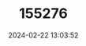 ---
title: "155276"
category: "Thunnus atlanticus"
draft: false
date: 2024-02-22 13:03:52
languages:
  English: ["Albacore", "Deep-bodied Tunny", "Blackfin Tuna"]
  Portuguese: ["Albacora"]
  Spanish; Castilian: ["Albacora", "Atún", "Atun Aleta Negra", "Atún Aleta Negra", "Atún Atlántico", "Atún des Aletas Negras", "Falsa Albacora"]
  French: ["Bonite", "Bonite Noire", "Giromon", "Petit Thon", "Thon à Nageoires Noires", "Thon Noir", "Thon Nuit"]
  Russian: ["Chernij tunets", "тунец черноперый"]
  Swedish: ["Karibisk tonfisk", "Svart tonfisk"]
---